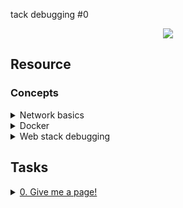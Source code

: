 tack debugging #0 

<p align="center">
  <img src="https://s3.amazonaws.com/intranet-projects-files/holbertonschool-sysadmin_devops/265/uWLzjc8.jpg" />
</p>

## Resource

### Concepts

<details>
<summary>Network basics</summary><br>
<ul>
  <li>Networking is a big part of what made computers so powerful and why the Internet exists. It allows machines to communicate with each other.
  <ul> <li><a href="https://www.techtarget.com/searchnetworking/definition/protocol">What is a protocol.</a></li> </ul>
  <ul> <li><a href="https://computer.howstuffworks.com/internet/basics/what-is-an-ip-address.htm">What is an IP address.</a></li> </ul>
  <ul> <li><a href="https://www.techtarget.com/searchnetworking/definition/TCP-IP">What is TCP/IP.</a></li> </ul>
  <ul> <li><a href="https://www.lifewire.com/port-numbers-on-computer-networks-817939">What is an Internet Protocol (IP) port?.</a></li> </ul>
  </li>
</ul>
</details>

<details>
<summary>Docker</summary><br>
<ul>
  <li>Readme
  <ul> <li><a href="https://www.zdnet.com/article/what-is-docker-and-why-is-it-so-darn-popular/">What is Docker and why is it popular</a></li> </ul>
  </li>
</ul>

<details>
<summary>Let's first pull a Docker image and run a container:</summary><br>
<a href='https://postimages.org/' target='_blank'><img src='https://i.postimg.cc/13tHWGzc/image.png' border='0' alt='image'/></a>
</details>

Note that `docker` command will pull the Ubuntu docker container image from the Internet and run it. I let you look at the meaning of the flags using the command `docker run --help`, the main idea is that it keeps the container up and running.

<details>
<summary>To execute a command on the Docker container, use *docker exec*:</summary><br>
<a href='https://postimages.org/' target='_blank'><img src='https://i.postimg.cc/fLLDygWS/image.png' border='0' alt='image'/></a>
</details>

<details>
<summary>If you want to connect to your Docker container and use Bash, you need to use *docker exec -ti*:</summary><br>
<a href='https://postimages.org/' target='_blank'><img src='https://i.postimg.cc/433xH3B3/image.png' border='0' alt='image'/></a>
</details>

<details>
<summary>If you want to stop a container, use *docker stop*:</summary><br>
<a href='https://postimages.org/' target='_blank'><img src='https://i.postimg.cc/sxCzmf97/image.png' border='0' alt='image'/></a>
</details>

</details>

<details>
<summary>Web stack debugging</summary><br>
<ul>
  <li>Intro
  <ul>Debugging usually takes a big chunk of a software engineer’s time. The art of debugging is tough and it takes years, even decades to master, and that is why seasoned software engineers are the best at it… experience. They have seen lots of broken code, buggy systems, weird edge cases and race conditions.</ul>

  <p align="center">
   <img src="https://s3.amazonaws.com/alx-intranet.hbtn.io/uploads/medias/2020/9/45dffb0b1da8dc2ce47e340d7f88b05652c0f486.png?X-Amz-Algorithm=AWS4-HMAC-SHA256&X-Amz-Credential=AKIARDDGGGOUSBVO6H7D%2F20220105%2Fus-east-1%2Fs3%2Faws4_request&X-Amz-Date=20220105T050302Z&X-Amz-Expires=86400&X-Amz-SignedHeaders=host&X-Amz-Signature=d499fde872931932fc76dedd39b4298797482fd9b7ca1fc09f0a885ea8aa1cae" />
  </p>
  </li>
</ul>

<details>
<summary>Test and verify your assumptions</summary><br>
<a href='https://postimages.org/' target='_blank'><img src='https://i.postimg.cc/rFMtkCt8/image.png' border='0' alt='image'/></a>
</details>

<ul>
  <li>Debugging is fun
  <ul>Debugging can be frustrating, but it will definitely be part of your job, it requires experience and methodology to become good at it. The good news is that bugs are never going away, and the more experienced you become, trickier bugs will be assigned to you! Good luck 😃</ul>

  <p align="center">
   <img src="https://s3.amazonaws.com/alx-intranet.hbtn.io/uploads/medias/2020/9/bae58c9f066a9668001ef4b4c39778407439d2f9.gif?X-Amz-Algorithm=AWS4-HMAC-SHA256&X-Amz-Credential=AKIARDDGGGOUSBVO6H7D%2F20220105%2Fus-east-1%2Fs3%2Faws4_request&X-Amz-Date=20220105T050302Z&X-Amz-Expires=86400&X-Amz-SignedHeaders=host&X-Amz-Signature=67d4c1d736b92bef534ab94427ff3bef2c8ad4b498cafb512fbe6f6ddefec9ba" />
  </p>
  </li>
</ul>

</details>

## Tasks

<details>
<summary><a href="./0-give_me_a_page">0. Give me a page!</a></summary><br>
<a href='https://postimages.org/' target='_blank'><img src='https://i.postimg.cc/yxybJXPm/image.png' border='0' alt='image'/></a>
<br>
<ul>
  <li>Advice; install docker on your local machine then pull the docker image debug the issue then proceed.</li>
<ul>
AVOID installing docker in ubuntu 14.04
</details>
